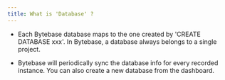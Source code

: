 ```yaml
---
title: What is 'Database' ?
---
```


- Each Bytebase database maps to the one created by 'CREATE DATABASE xxx'. In Bytebase, a database always belongs to a single project.

- Bytebase will periodically sync the database info for every recorded instance. You can also create a new database from the dashboard.
